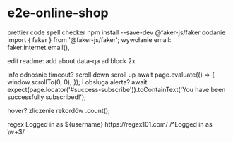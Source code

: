 # e2e-online-shop

prettier
code spell checker
npm install --save-dev @faker-js/faker
dodanie import { faker } from '@faker-js/faker';
wywołanie email: faker.internet.email(),

edit readme:
add about data-qa
ad block 2x

info odnośnie timeout?
scroll down
scroll up
await page.evaluate(() => {
window.scrollTo(0, 0);
});
i obsługa alerta? await expect(page.locator('#success-subscribe')).toContainText('You have been successfully subscribed!');

hover?
zliczenie rekordów .count();

regex
Logged in as ${username}
https://regex101.com/
/^Logged in as \w+$/
